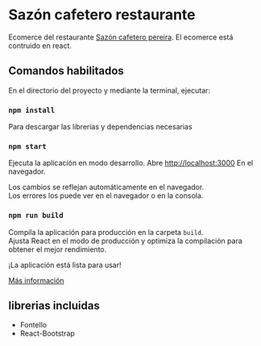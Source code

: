 # Sazón cafetero restaurante

Ecomerce del restaurante [Sazón cafetero pereira](https://sazoncafetero2.vercel.app/).
El ecomerce está contruido en react.

## Comandos habilitados

En el directorio del proyecto y mediante la terminal, ejecutar:

### `npm install`

Para descargar las librerías y dependencias necesarias

### `npm start`

Ejecuta la aplicación en modo desarrollo.
Abre [http://localhost:3000](http://localhost:3000) En el navegador.

Los cambios se reflejan automáticamente en el navegador.\
Los errores los puede ver en el navegador o en la consola.

### `npm run build`

Compila la aplicación para producción en la carpeta `build`. \
Ajusta React en el modo de producción y optimiza la compilación para obtener el mejor rendimiento.

¡La aplicación está lista para usar!

[Más información](https://facebook.github.io/create-react-app/docs/deployment) 

## librerias incluidas
- Fontello
- React-Bootstrap
